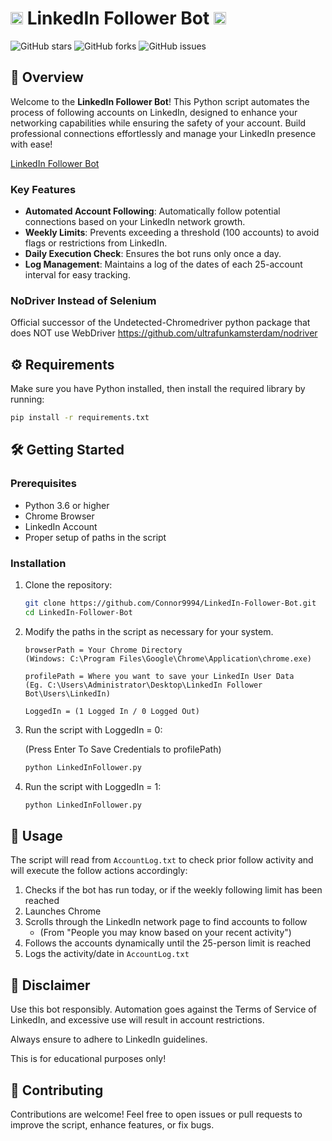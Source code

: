 # <img src="https://github.com/user-attachments/assets/9115aa71-ea52-4fb3-b629-b1a1b5833515" width="20" height="20"> LinkedIn Follower Bot <img src="https://github.com/user-attachments/assets/9115aa71-ea52-4fb3-b629-b1a1b5833515" width="20" height="20"> 

![GitHub stars](https://img.shields.io/github/stars/Connor9994/LinkedIn-Follower-Bot?style=social) ![GitHub forks](https://img.shields.io/github/forks/Connor9994/LinkedIn-Follower-Bot?style=social) ![GitHub issues](https://img.shields.io/github/issues/Connor9994/LinkedIn-Follower-Bot) 

## 🚀 Overview

Welcome to the **LinkedIn Follower Bot**! This Python script automates the process of following accounts on LinkedIn, designed to enhance your networking capabilities while ensuring the safety of your account. Build professional connections effortlessly and manage your LinkedIn presence with ease!

[LinkedIn Follower Bot](https://github.com/Connor9994/LinkedIn-Follower-Bot)

### Key Features

- **Automated Account Following**: Automatically follow potential connections based on your LinkedIn network growth.
- **Weekly Limits**: Prevents exceeding a threshold (100 accounts) to avoid flags or restrictions from LinkedIn.
- **Daily Execution Check**: Ensures the bot runs only once a day.
- **Log Management**: Maintains a log of the dates of each 25-account interval for easy tracking.

### **NoDriver Instead of Selenium**
Official successor of the Undetected-Chromedriver python package that does NOT use WebDriver 
https://github.com/ultrafunkamsterdam/nodriver

## ⚙️ Requirements

Make sure you have Python installed, then install the required library by running:

```bash
pip install -r requirements.txt
```

## 🛠 Getting Started

### Prerequisites

- Python 3.6 or higher
- Chrome Browser
- LinkedIn Account
- Proper setup of paths in the script

### Installation

1. Clone the repository:

   ```bash
   git clone https://github.com/Connor9994/LinkedIn-Follower-Bot.git
   cd LinkedIn-Follower-Bot
   ```

2. Modify the paths in the script as necessary for your system.
   ```
   browserPath = Your Chrome Directory
   (Windows: C:\Program Files\Google\Chrome\Application\chrome.exe)
   
   profilePath = Where you want to save your LinkedIn User Data
   (Eg. C:\Users\Administrator\Desktop\LinkedIn Follower Bot\Users\LinkedIn)

   LoggedIn = (1 Logged In / 0 Logged Out)
   ```

4. Run the script with LoggedIn = 0:
   
   (Press Enter To Save Credentials to profilePath)

   ```bash
   python LinkedInFollower.py
   ```
6. Run the script with LoggedIn = 1:
   ```bash
   python LinkedInFollower.py
   ```

## 📜 Usage

The script will read from `AccountLog.txt` to check prior follow activity and will execute the follow actions accordingly:

1. Checks if the bot has run today, or if the weekly following limit has been reached
2. Launches Chrome
3. Scrolls through the LinkedIn network page to find accounts to follow
   - (From "People you may know based on your recent activity")
5. Follows the accounts dynamically until the 25-person limit is reached
6. Logs the activity/date in `AccountLog.txt`

## 🚧 Disclaimer

Use this bot responsibly. Automation goes against the Terms of Service of LinkedIn, and excessive use will result in account restrictions. 

Always ensure to adhere to LinkedIn guidelines. 

This is for educational purposes only!

## 📧 Contributing

Contributions are welcome! Feel free to open issues or pull requests to improve the script, enhance features, or fix bugs.
